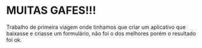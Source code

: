 # MUITAS GAFES!!!

Trabalho de primeira viagem onde tinhamos que criar um aplicativo que baixasse e criasse um formulário, não foi o dos melhores porém o resultado foi ok.
